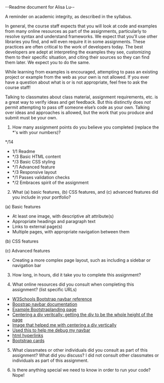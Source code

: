 --Readme document for Alisa Lu--

A reminder on academic integrity, as described in the syllabus.

In general, the course staff expects that you will look at code and examples from many online resources as part of the assignments, particularly to resolve syntax and understand frameworks. We expect that you'll use other libraries you find, and will even require it in some assignments. These practices are often critical to the work of developers today. The best developers are adept at interpreting the examples they see, customizing them to their specific situation, and citing their sources so they can find them later. We expect you to do the same.

While learning from examples is encouraged, attempting to pass an existing project or example from the web as your own is not allowed. If you ever have a question about what is or is not appropriate, feel free to ask the course staff!

Talking to classmates about class material, assignment requirements, etc. is a great way to verify ideas and get feedback. But this distinctly does *not* permit attempting to pass off someone else’s code as your own. Talking over ideas and approaches is allowed, but the work that you produce and submit must be your own.

1. How many assignment points do you believe you completed (replace the *'s with your numbers)?

*/14
- 1/1 Readme
- */3 Basic HTML content
- */3 Basic CSS styling
- */1 Advanced feature
- */3 Responsive layout
- */1 Passes validation checks
- */2 Embraces spirit of the assignment

2. What (a) basic features, (b) CSS features, and (c) advanced features did you include in your portfolio?

(a) Basic features
- At least one image, with descriptive alt attribute(s)
- Appropriate headings and paragraph text
- Links to external page(s)
- Multiple pages, with appropriate navigation between them

(b) CSS features



(c) Advanced features
- Creating a more complex page layout, such as including a sidebar or navigation bar

3. How long, in hours, did it take you to complete this assignment?



4. What online resources did you consult when completing this assignment? (list specific URLs)
- [W3Schools Bootstrap navbar reference](https://www.w3schools.com/bootstrap/bootstrap_navbar.asp)
- [Boostrap navbar documentation](https://getbootstrap.com/docs/4.3/components/navbar/)
- [Example Bootstraplanding page](https://getbootstrap.com/docs/4.0/examples/cover/#)
- [Centering a div veritcally: getting the div to be the whole height of the page](https://stackoverflow.com/questions/59036453/how-to-extend-a-div-to-fill-the-whole-page)
- [Image that helped me with centering a div vertically](https://www.freecodecamp.org/news/content/images/2020/08/centering-css-tweet.jpeg)
- [Used this to help me debug my navbar](https://stackoverflow.com/questions/55297014/toggle-menu-disappears-instantly)
- [html hyperlinks](https://www.w3schools.com/html/html_links.asp)
- [Bootstrap cards](https://getbootstrap.com/docs/4.0/components/card/)


5. What classmates or other individuals did you consult as part of this assignment? What did you discuss?
I did not consult other classmates or individuals as part of this assignment.

6. Is there anything special we need to know in order to run your code?
Nope!
